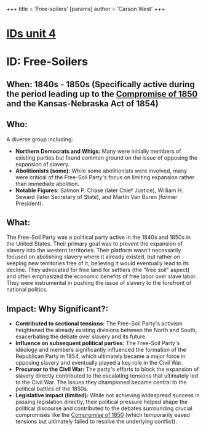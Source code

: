 +++
 title = 'Free-soilers'
[params]
	author = 'Carson West'
+++
# [IDs unit 4](./../ids-unit-4/)
# ID: Free-Soilers

## When: 1840s - 1850s (Specifically active during the period leading up to the [Compromise of 1850](./../compromise-of-1850/) and the Kansas-Nebraska Act of 1854)

## Who:

A diverse group including:

* **Northern Democrats and Whigs:**  Many were initially members of existing parties but found common ground on the issue of opposing the expansion of slavery.
* **Abolitionists (some):** While some abolitionists were involved, many were critical of the Free-Soil Party's focus on limiting expansion rather than immediate abolition.
* **Notable Figures:**  Salmon P. Chase (later Chief Justice), William H. Seward (later Secretary of State), and Martin Van Buren (former President).

## What:

The Free-Soil Party was a political party active in the 1840s and 1850s in the United States.  Their primary goal was to prevent the expansion of slavery into the western territories.  Their platform wasn't necessarily focused on abolishing slavery where it already existed, but rather on keeping new territories free of it, believing it would eventually lead to its decline.  They advocated for free land for settlers (the "free soil" aspect) and often emphasized the economic benefits of free labor over slave labor.  They were instrumental in pushing the issue of slavery to the forefront of national politics.

## Impact: Why Significant?:

* **Contributed to sectional tensions:** The Free-Soil Party's activism heightened the already existing divisions between the North and South, exacerbating the debate over slavery and its future.
* **Influence on subsequent political parties:** The Free-Soil Party's ideology and members significantly influenced the formation of the Republican Party in 1854, which ultimately became a major force in opposing slavery and eventually played a key role in the Civil War.
* **Precursor to the Civil War:**  The party's efforts to block the expansion of slavery directly contributed to the escalating tensions that ultimately led to the Civil War.  The issues they championed became central to the political battles of the 1850s.
* **Legislative impact (limited):** While not achieving widespread success in passing legislation directly, their political pressure helped shape the political discourse and contributed to the debates surrounding crucial compromises like the [Compromise of 1850](./../compromise-of-1850/) (which temporarily eased tensions but ultimately failed to resolve the underlying conflict).
